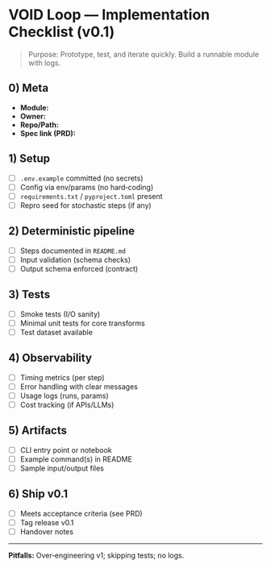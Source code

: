 # VOID Loop — Implementation Checklist (v0.1)

> Purpose: Prototype, test, and iterate quickly. Build a runnable module with logs.

## 0) Meta
- **Module:** 
- **Owner:** 
- **Repo/Path:** 
- **Spec link (PRD):** 

## 1) Setup
- [ ] `.env.example` committed (no secrets)  
- [ ] Config via env/params (no hard‑coding)  
- [ ] `requirements.txt` / `pyproject.toml` present  
- [ ] Repro seed for stochastic steps (if any)

## 2) Deterministic pipeline
- [ ] Steps documented in `README.md`  
- [ ] Input validation (schema checks)  
- [ ] Output schema enforced (contract)  

## 3) Tests
- [ ] Smoke tests (I/O sanity)  
- [ ] Minimal unit tests for core transforms  
- [ ] Test dataset available

## 4) Observability
- [ ] Timing metrics (per step)  
- [ ] Error handling with clear messages  
- [ ] Usage logs (runs, params)  
- [ ] Cost tracking (if APIs/LLMs)

## 5) Artifacts
- [ ] CLI entry point or notebook  
- [ ] Example command(s) in README  
- [ ] Sample input/output files

## 6) Ship v0.1
- [ ] Meets acceptance criteria (see PRD)  
- [ ] Tag release v0.1  
- [ ] Handover notes

---
**Pitfalls:** Over‑engineering v1; skipping tests; no logs.
